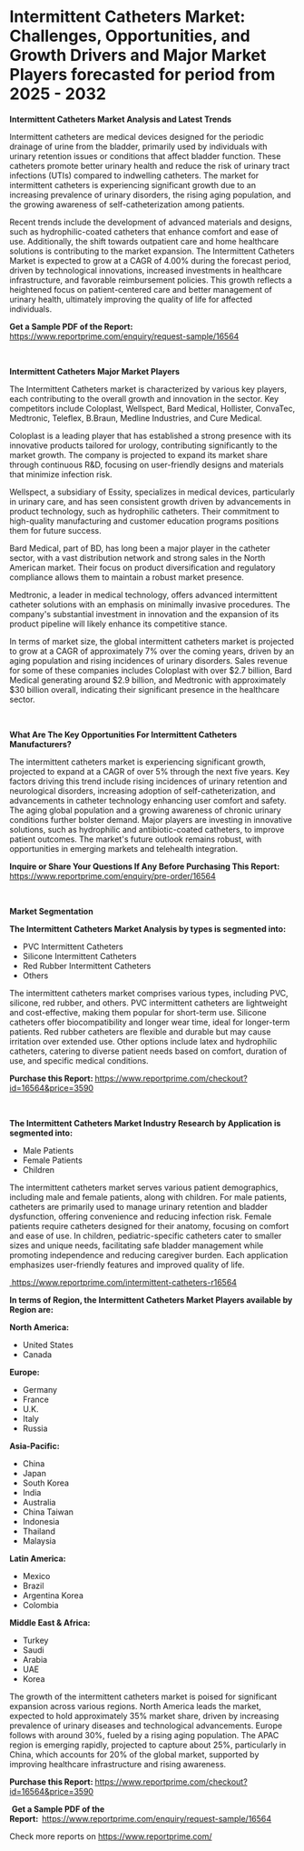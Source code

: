 <p><h1>Intermittent Catheters Market: Challenges, Opportunities, and Growth Drivers and Major Market Players forecasted for period from 2025 - 2032</h1></p><p><strong>Intermittent Catheters Market Analysis and Latest Trends</strong></p>
<p><p>Intermittent catheters are medical devices designed for the periodic drainage of urine from the bladder, primarily used by individuals with urinary retention issues or conditions that affect bladder function. These catheters promote better urinary health and reduce the risk of urinary tract infections (UTIs) compared to indwelling catheters. The market for intermittent catheters is experiencing significant growth due to an increasing prevalence of urinary disorders, the rising aging population, and the growing awareness of self-catheterization among patients.</p><p>Recent trends include the development of advanced materials and designs, such as hydrophilic-coated catheters that enhance comfort and ease of use. Additionally, the shift towards outpatient care and home healthcare solutions is contributing to the market expansion. The Intermittent Catheters Market is expected to grow at a CAGR of 4.00% during the forecast period, driven by technological innovations, increased investments in healthcare infrastructure, and favorable reimbursement policies. This growth reflects a heightened focus on patient-centered care and better management of urinary health, ultimately improving the quality of life for affected individuals.</p></p>
<p><strong>Get a Sample PDF of the Report:&nbsp;</strong> <a href="https://www.reportprime.com/enquiry/request-sample/16564?utm_campaign=3198&utm_medium=2&utm_source=Github&utm_content=ia&utm_term=18032025&utm_id=intermittent-catheters">https://www.reportprime.com/enquiry/request-sample/16564</a></p>
<p>&nbsp;</p>
<p><strong>Intermittent Catheters Major Market Players</strong></p>
<p><p>The Intermittent Catheters market is characterized by various key players, each contributing to the overall growth and innovation in the sector. Key competitors include Coloplast, Wellspect, Bard Medical, Hollister, ConvaTec, Medtronic, Teleflex, B.Braun, Medline Industries, and Cure Medical.</p><p>Coloplast is a leading player that has established a strong presence with its innovative products tailored for urology, contributing significantly to the market growth. The company is projected to expand its market share through continuous R&D, focusing on user-friendly designs and materials that minimize infection risk.</p><p>Wellspect, a subsidiary of Essity, specializes in medical devices, particularly in urinary care, and has seen consistent growth driven by advancements in product technology, such as hydrophilic catheters. Their commitment to high-quality manufacturing and customer education programs positions them for future success.</p><p>Bard Medical, part of BD, has long been a major player in the catheter sector, with a vast distribution network and strong sales in the North American market. Their focus on product diversification and regulatory compliance allows them to maintain a robust market presence.</p><p>Medtronic, a leader in medical technology, offers advanced intermittent catheter solutions with an emphasis on minimally invasive procedures. The company's substantial investment in innovation and the expansion of its product pipeline will likely enhance its competitive stance.</p><p>In terms of market size, the global intermittent catheters market is projected to grow at a CAGR of approximately 7% over the coming years, driven by an aging population and rising incidences of urinary disorders. Sales revenue for some of these companies includes Coloplast with over $2.7 billion, Bard Medical generating around $2.9 billion, and Medtronic with approximately $30 billion overall, indicating their significant presence in the healthcare sector.</p></p>
<p>&nbsp;</p>
<p><strong>What Are The Key Opportunities For Intermittent Catheters Manufacturers?</strong></p>
<p><p>The intermittent catheters market is experiencing significant growth, projected to expand at a CAGR of over 5% through the next five years. Key factors driving this trend include rising incidences of urinary retention and neurological disorders, increasing adoption of self-catheterization, and advancements in catheter technology enhancing user comfort and safety. The aging global population and a growing awareness of chronic urinary conditions further bolster demand. Major players are investing in innovative solutions, such as hydrophilic and antibiotic-coated catheters, to improve patient outcomes. The market's future outlook remains robust, with opportunities in emerging markets and telehealth integration.</p></p>
<p><strong>Inquire or Share Your Questions If Any Before Purchasing This Report:</strong> <a href="https://www.reportprime.com/enquiry/pre-order/16564?utm_campaign=3198&utm_medium=2&utm_source=Github&utm_content=ia&utm_term=18032025&utm_id=intermittent-catheters">https://www.reportprime.com/enquiry/pre-order/16564</a></p>
<p>&nbsp;</p>
<p><strong>Market Segmentation</strong></p>
<p><strong>The Intermittent Catheters Market Analysis by types is segmented into:</strong></p>
<p><ul><li>PVC Intermittent Catheters</li><li>Silicone Intermittent Catheters</li><li>Red Rubber Intermittent Catheters</li><li>Others</li></ul></p>
<p><p>The intermittent catheters market comprises various types, including PVC, silicone, red rubber, and others. PVC intermittent catheters are lightweight and cost-effective, making them popular for short-term use. Silicone catheters offer biocompatibility and longer wear time, ideal for longer-term patients. Red rubber catheters are flexible and durable but may cause irritation over extended use. Other options include latex and hydrophilic catheters, catering to diverse patient needs based on comfort, duration of use, and specific medical conditions.</p></p>
<p><strong>Purchase this Report:&nbsp;</strong><a href="https://www.reportprime.com/checkout?id=16564&price=3590&utm_campaign=3198&utm_medium=2&utm_source=Github&utm_content=ia&utm_term=18032025&utm_id=intermittent-catheters">https://www.reportprime.com/checkout?id=16564&price=3590</a></p>
<p>&nbsp;</p>
<p><strong>The Intermittent Catheters Market Industry Research by Application is segmented into:</strong></p>
<p><ul><li>Male Patients</li><li>Female Patients</li><li>Children</li></ul></p>
<p><p>The intermittent catheters market serves various patient demographics, including male and female patients, along with children. For male patients, catheters are primarily used to manage urinary retention and bladder dysfunction, offering convenience and reducing infection risk. Female patients require catheters designed for their anatomy, focusing on comfort and ease of use. In children, pediatric-specific catheters cater to smaller sizes and unique needs, facilitating safe bladder management while promoting independence and reducing caregiver burden. Each application emphasizes user-friendly features and improved quality of life.</p></p>
<p><a href="https://www.reportprime.com/intermittent-catheters-r16564?utm_campaign=3198&utm_medium=2&utm_source=Github&utm_content=ia&utm_term=18032025&utm_id=intermittent-catheters">&nbsp;https://www.reportprime.com/intermittent-catheters-r16564</a></p>
<p><strong>In terms of Region, the Intermittent Catheters Market Players available by Region are:</strong></p>
<p>
    <p> <strong> North America: </strong>
        <ul>
            <li>United States</li>
            <li>Canada</li>
        </ul>
        </p> 
    <p> <strong> Europe: </strong>
        <ul>
            <li>Germany</li>
            <li>France</li>
            <li>U.K.</li>
            <li>Italy</li>
            <li>Russia</li>
        </ul>
        </p> 
    <p> <strong> Asia-Pacific: </strong>
        <ul>
            <li>China</li>
            <li>Japan</li>
            <li>South Korea</li>
            <li>India</li>
            <li>Australia</li>
            <li>China Taiwan</li>
            <li>Indonesia</li>
            <li>Thailand</li>
            <li>Malaysia</li>
        </ul>
        </p> 
    <p> <strong> Latin America: </strong>
        <ul>
            <li>Mexico</li>
            <li>Brazil</li>
            <li>Argentina Korea</li>
            <li>Colombia</li>
        </ul>
        </p> 
    <p> <strong> Middle East & Africa: </strong>
        <ul>
            <li>Turkey</li>
            <li>Saudi</li>
            <li>Arabia</li>
            <li>UAE</li>
            <li>Korea</li>
        </ul>
    </p>
    </p>
<p><p>The growth of the intermittent catheters market is poised for significant expansion across various regions. North America leads the market, expected to hold approximately 35% market share, driven by increasing prevalence of urinary diseases and technological advancements. Europe follows with around 30%, fueled by a rising aging population. The APAC region is emerging rapidly, projected to capture about 25%, particularly in China, which accounts for 20% of the global market, supported by improving healthcare infrastructure and rising awareness.</p></p>
<p><strong>Purchase this Report: </strong><a href="https://www.reportprime.com/checkout?id=16564&price=3590&utm_campaign=3198&utm_medium=2&utm_source=Github&utm_content=ia&utm_term=18032025&utm_id=intermittent-catheters">https://www.reportprime.com/checkout?id=16564&price=3590</a></p>
<p>&nbsp;<strong>Get a Sample PDF of the Report:&nbsp;&nbsp;</strong><a href="https://www.reportprime.com/enquiry/request-sample/16564?utm_campaign=3198&utm_medium=2&utm_source=Github&utm_content=ia&utm_term=18032025&utm_id=intermittent-catheters">https://www.reportprime.com/enquiry/request-sample/16564</a></p>
<p><strong></strong></p>
<p>Check more reports on <a href="https://www.reportprime.com/?utm_campaign=3198&utm_medium=2&utm_source=Github&utm_content=ia&utm_term=18032025&utm_id=intermittent-catheters">https://www.reportprime.com/</a></p>